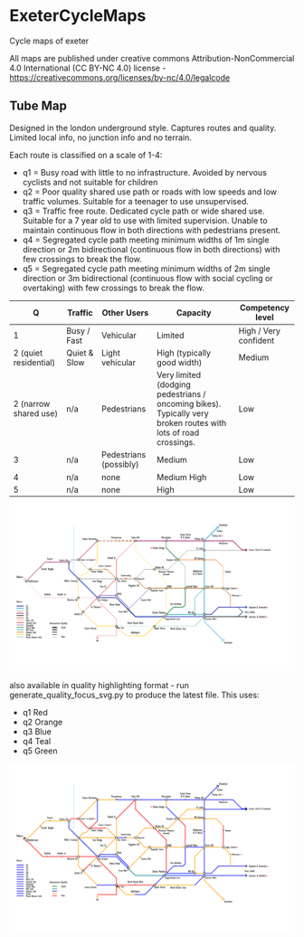 # ExeterCycleMaps
Cycle maps of exeter

All maps are published under creative commons Attribution-NonCommercial 4.0 International (CC BY-NC 4.0) license - https://creativecommons.org/licenses/by-nc/4.0/legalcode



## Tube Map

Designed in the london underground style. Captures routes and quality. Limited local info, no junction info and no terrain.

Each route is classified on a scale of 1-4:
* q1 = Busy road with little to no infrastructure. Avoided by nervous cyclists and not suitable for children
* q2 = Poor quality shared use path or roads with low speeds and low traffic volumes. Suitable for a teenager to use unsupervised.
* q3 = Traffic free route. Dedicated cycle path or wide shared use. Suitable for a 7 year old to use with limited supervision. Unable to maintain continuous flow in both directions with pedestrians present.
* q4 = Segregated cycle path meeting minimum widths of 1m single direction or 2m bidirectional (continuous flow in both directions) with few crossings to break the flow.
* q5 = Segregated cycle path meeting minimum widths of 2m single direction or 3m bidirectional (continuous flow with social cycling or overtaking) with few crossings to break the flow.

| Q | Traffic | Other Users | Capacity | Competency level |
|---|---------|-------------|----------|------------------|
|1|Busy / Fast| Vehicular | Limited | High / Very confident |
|2 (quiet residential) |Quiet & Slow | Light vehicular | High (typically good width) | Medium |
|2 (narrow shared use) |n/a| Pedestrians | Very limited (dodging pedestrians / oncoming bikes). Typically very broken routes with lots of road crossings. | Low |
| 3 | n/a | Pedestrians (possibly) | Medium | Low |
| 4 | n/a | none | Medium High | Low |
| 5 | n/a | none | High | Low |


![Exeter cycle routes in the style of a tube map](https://github.com/joeHickson/ExeterCycleMaps/blob/master/exeter_cycle_map.png?raw=true)

also available in quality highlighting format - run generate_quality_focus_svg.py to produce the latest file. This uses:
* q1 Red
* q2 Orange
* q3 Blue
* q4 Teal
* q5 Green

![Exeter cycle routes in the style of a tube map](https://github.com/joeHickson/ExeterCycleMaps/blob/master/quality_map.png?raw=true)

